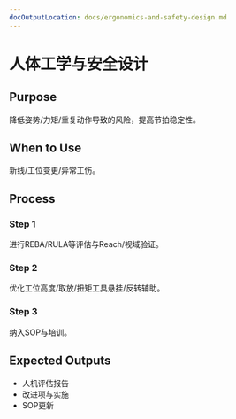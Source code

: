 ```yaml
---
docOutputLocation: docs/ergonomics-and-safety-design.md
---
```


# 人体工学与安全设计

## Purpose

降低姿势/力矩/重复动作导致的风险，提高节拍稳定性。

## When to Use

新线/工位变更/异常工伤。

## Process

### Step 1

进行REBA/RULA等评估与Reach/视域验证。

### Step 2

优化工位高度/取放/扭矩工具悬挂/反转辅助。

### Step 3

纳入SOP与培训。

## Expected Outputs

- 人机评估报告
- 改进项与实施
- SOP更新

